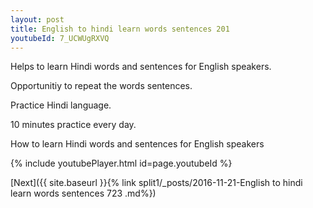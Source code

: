 ```yaml
---
layout: post
title: English to hindi learn words sentences 201 
youtubeId: 7_UCWUgRXVQ
---
```

 
 
Helps to learn Hindi words and sentences for English speakers.

Opportunitiy to repeat the words sentences. 

Practice Hindi language. 
 
10 minutes practice every day. 
 
How to learn Hindi words and sentences for English speakers 
 
{% include youtubePlayer.html id=page.youtubeId %}
 
 
[Next]({{ site.baseurl }}{% link  split1/_posts/2016-11-21-English to hindi learn words sentences 723 .md%})
 
